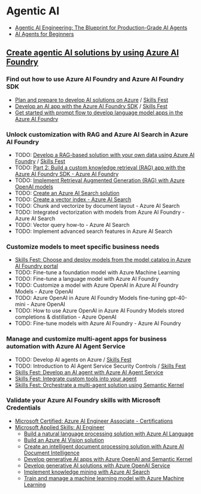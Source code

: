 # Agentic AI
- [Agentic AI Engineering: The Blueprint for Production-Grade AI Agents](AgenticAIEngineering.md)
- [AI Agents for Beginners](https://github.com/microsoft/ai-agents-for-beginners)

## [Create agentic AI solutions by using Azure AI Foundry](https://learn.microsoft.com/en-us/plans/34mi6tezkd7em)

### Find out how to use Azure AI Foundry and Azure AI Foundry SDK
- [Plan and prepare to develop AI solutions on Azure](./AIFoundry/PlanAISolutions.md) / [Skills Fest](./AgenticSolutions/AzureAISolutions.md)
- [Develop an AI app with the Azure AI Foundry SDK](./AIFoundry/DevelopAIApp.md) / [Skills Fest](./AgenticSolutions/DevelopAIApps.md)
- [Get started with prompt flow to develop language model apps in the Azure AI Foundry](./AIFoundry/PromptFlow.md)

### Unlock customization with RAG and Azure AI Search in Azure AI Foundry
- TODO: [Develop a RAG-based solution with your own data using Azure AI Foundry](./AIFoundry/DevelopRAG.md) / [Skills Fest](./AgenticSolutions/RAG.md)
- TODO: [Part 2: Build a custom knowledge retrieval (RAG) app with the Azure AI Foundry SDK - Azure AI Foundry](./AIFoundry/DevelopRAG2.md)
- TODO: [Implement Retrieval Augmented Generation (RAG) with Azure OpenAI models](./AIFoundry/RAGandOpenAI.md)
- TODO: [Create an Azure AI Search solution](./AIFoundry/AISearch.md)
- TODO: [Create a vector index - Azure AI Search](./AIFoundry/VectorIndex.md)
- TODO: Chunk and vectorize by document layout - Azure AI Search
- TODO: Integrated vectorization with models from Azure AI Foundry - Azure AI Search
- TODO: Vector query how-to - Azure AI Search
- TODO: Implement advanced search features in Azure AI Search

### Customize models to meet specific business needs
- [Skills Fest: Choose and deploy models from the model catalog in Azure AI Foundry portal](./AgenticSolutions/AIModels.md)
- TODO: Fine-tune a foundation model with Azure Machine Learning
- TODO: Fine-tune a language model with Azure AI Foundry
- TODO: Customize a model with Azure OpenAI in Azure AI Foundry Models - Azure OpenAI
- TODO: Azure OpenAI in Azure AI Foundry Models fine-tuning gpt-40-mini - Azure OpenAI
- TODO: How to use Azure OpenAI in Azure AI Foundry Models stored completions & distillation - Azure OpenAI
- TODO: Fine-tune models with Azure AI Foundry - Azure AI Foundry

### Manage and customize multi-agent apps for business automation with Azure AI Agent Service
- TODO: Develop AI agents on Azure / [Skills Fest](./AgenticSolutions/AIAgents.md)
- TODO: Introduction to AI Agent Service Security Controls / [Skills Fest](./AgenticSolutions/AIAgentSecurity.md)
- [Skills Fest: Develop an AI agent with Azure AI Agent Service](./AgenticSolutions/AIAgentService.md)
- [Skills Fest: Integrate custom tools into your agent](./AgenticSolutions/AgentTools.md)
- [Skills Fest: Orchestrate a multi-agent solution using Semantic Kernel](./AgenticSolutions/SemanticKernel.md)

### Validate your Azure AI Foundry skills with Microsoft Credentials
- [Microsoft Certified: Azure AI Engineer Associate - Certifications](https://learn.microsoft.com/en-us/credentials/certifications/azure-ai-engineer/?source=docs&ns-enrollment-type=Collection&ns-enrollment-id=pzxuztm2qzp3y&practice-assessment-type=certification)
- [Microsoft Applied Skills: AI Engineer](https://learn.microsoft.com/en-nz/credentials/browse/?credential_types=applied%20skills&roles=ai-engineer)
    - [Build a natural language processing solution with Azure AI Language](https://learn.microsoft.com/en-nz/credentials/applied-skills/build-natural-language-solution-azure-ai/)
    - [Build an Azure AI Vision solution](https://learn.microsoft.com/en-nz/credentials/applied-skills/build-azure-ai-vision-solution/)
    - [Create an intelligent document processing solution with Azure AI Document Intelligence](https://learn.microsoft.com/en-nz/credentials/applied-skills/create-intelligent-document-solution-azure-ai/)
    - [Develop generative AI apps with Azure OpenAI and Semantic Kernel](https://learn.microsoft.com/en-nz/credentials/applied-skills/develop-ai-agents-using-microsoft-azure-openai-and-semantic-kernel/)
    - [Develop generative AI solutions with Azure OpenAI Service](https://learn.microsoft.com/en-nz/credentials/applied-skills/develop-generative-ai-solutions-with-azure-openai-service/)
    - [Implement knowledge mining with Azure AI Search](https://learn.microsoft.com/en-nz/credentials/applied-skills/implement-knowledge-mining-with-azure-ai-search/)
    - [Train and manage a machine learning model with Azure Machine Learning](https://learn.microsoft.com/en-nz/credentials/applied-skills/train-and-deploy-a-machine-learning-model-with-azure-machine-learning/)
    